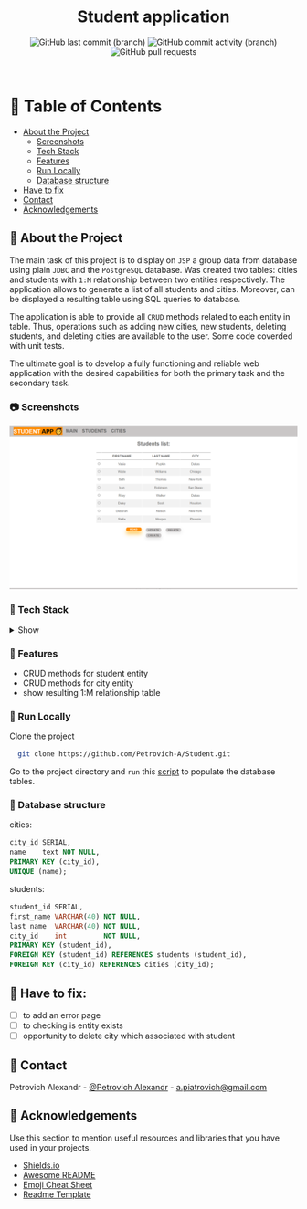 <div align="center">
  <h1>Student application</h1>
<!-- Badges -->
<p>
  <a>
<img alt="GitHub last commit (branch)" src="https://img.shields.io/github/last-commit/Petrovich-A/Student/develop?style=for-the-badge">
  </a>
<a>
<img alt="GitHub commit activity (branch)" src="https://img.shields.io/github/commit-activity/m/Petrovich-A/Student/develop?style=for-the-badge">
</a>
<a>
<img alt="GitHub pull requests" src="https://img.shields.io/github/issues-pr/Petrovich-A/Student?style=for-the-badge">
</a>
</p>
</div>

<br />

<!-- Table of Contents -->

# :notebook_with_decorative_cover: Table of Contents

- [About the Project](#star2-about-the-project)
    * [Screenshots](#camera-screenshots)
    * [Tech Stack](#space_invader-tech-stack)
    * [Features](#dart-features)
    * [Run Locally](#running-run-locally)
    * [Database structure](#key-database-structure)
- [Have to fix](#compass-have-to-fix)
- [Contact](#handshake-contact)
- [Acknowledgements](#gem-acknowledgements)

<!-- About the Project -->

## :star2: About the Project

<!-- Screenshots -->

The main task of this project is to display on `JSP` a group data from database using plain `JDBC` and the `PostgreSQL`
database.
Was created two tables: cities and students with `1:M` relationship between two entities respectively. The application
allows
to generate a list of all students and cities. Moreover, can be displayed a resulting table using SQL queries to
database.

The application is able to provide all `CRUD` methods related to each entity in table. Thus, operations such as adding
new cities,
new students, deleting students, and deleting cities are available to the user. Some code coverded with unit tests.

The ultimate goal is to develop a fully functioning and reliable web application with the desired capabilities for both
the primary task and the secondary task.

### :camera: Screenshots

<div align="center"> 
<img src="https://github.com/Petrovich-A/Student/blob/develop/main_page.png" alt="Alt text" title="Optional title">
</div>

<!-- TechStack -->

### :space_invader: Tech Stack

<details>
  <summary>Show</summary>
  <ul>
    <li><a>Java 1.8.0_282</a></li>
    <li><a>Apache Tomcat 9.0.73 </a></li>
    <li><a>Maven 3.8.1</a></li>
    <li><a>PostgreSQL 15.1</a></li>
  </ul>
</details>

<!-- Features -->

### :dart: Features

- CRUD methods for student entity
- CRUD methods for city entity
- show resulting 1:M relationship table

<!-- Run Locally -->
### :running: Run Locally

Clone the project

```bash
  git clone https://github.com/Petrovich-A/Student.git
```

Go to the project directory and `run` this [script](https://github.com/Petrovich-A/Student/blob/develop/src/main/resources/scripts/create_and_populate_tables)
to populate the database tables.

<!-- Database struct -->
### :key: Database structure

cities:
```SQL
city_id SERIAL,
name    text NOT NULL,
PRIMARY KEY (city_id),
UNIQUE (name);
```
students:
```SQL
student_id SERIAL,
first_name VARCHAR(40) NOT NULL,
last_name  VARCHAR(40) NOT NULL,
city_id    int         NOT NULL,
PRIMARY KEY (student_id),
FOREIGN KEY (student_id) REFERENCES students (student_id),
FOREIGN KEY (city_id) REFERENCES cities (city_id);
```

<!-- Roadmap -->

## :compass: Have to fix:

* [ ] to add an error page
* [ ] to checking is entity exists
* [ ] opportunity to delete city which associated with student

## :handshake: Contact

Petrovich Alexandr - [@Petrovich Alexandr](https://www.linkedin.com/in/alexandr-petrovich/) - a.piatrovich@gmail.com

<!-- Acknowledgments -->

## :gem: Acknowledgements

Use this section to mention useful resources and libraries that you have used in your projects.

- [Shields.io](https://shields.io/)
- [Awesome README](https://github.com/matiassingers/awesome-readme)
- [Emoji Cheat Sheet](https://github.com/ikatyang/emoji-cheat-sheet/blob/master/README.md#travel--places)
- [Readme Template](https://github.com/othneildrew/Best-README-Template)